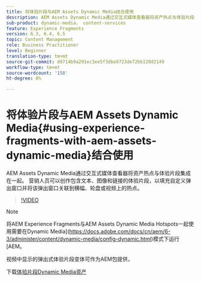 ```yaml
---
title: 将体验片段与AEM Assets Dynamic Media结合使用
description: AEM Assets Dynamic Media通过交互式媒体查看器将资产热点与体验片段集成在一起。 营销人员可以创作包含文本、图像和链接的体验片段，以填充自定义弹出窗口并将该弹出窗口关联到横幅、轮盘或视频上的热点。
sub-product: dynamic-media， content-services
feature: Experience Fragments
version: 6.3, 6.4, 6.5
topic: Content Management
role: Business Practitioner
level: Beginner
translation-type: tm+mt
source-git-commit: d9714b9a291ec3ee5f3dba9723de72bb120d2149
workflow-type: tm+mt
source-wordcount: '158'
ht-degree: 8%

---
```



# 将体验片段与AEM Assets Dynamic Media{#using-experience-fragments-with-aem-assets-dynamic-media}结合使用

AEM Assets Dynamic Media通过交互式媒体查看器将资产热点与体验片段集成在一起。 营销人员可以创作包含文本、图像和链接的体验片段，以填充自定义弹出窗口并将该弹出窗口关联到横幅、轮盘或视频上的热点。

>[!VIDEO](https://video.tv.adobe.com/v/22115/?quality=9&learn=on)

>[!NOTE]
>
>将AEM Experience Fragments与AEM Assets Dynamic Media Hotspots一起使用需要在Dynamic Media](https://docs.adobe.com/docs/cn/aem/6-3/administer/content/dynamic-media/config-dynamic.html)模式下运行[AEM。

视频中显示的弹出式体验片段变体可作为AEM包提供，

下载[体验片段Dynamic Media资产](assets/experience-fragmentsdynamic-mediaassets-100.zip)
